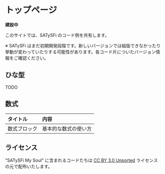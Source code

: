 # トップページ

**建設中**

このサイトでは、SATySFi のコード例を共有します。

※ SATySFi はまだ初期開発段階です。新しいバージョンでは組版できなかったり挙動が変わっていたりする可能性があります。各コード片についたバージョン情報をご確認ください。

## ひな型

TODO

## 数式

| タイトル | 内容 |
|:---------|:-----|
| 数式ブロック | 基本的な数式の使い方 |

## ライセンス

"SATySFi My Soul" に含まれるコードたちは [CC BY 3.0 Unported](https://creativecommons.org/licenses/by/3.0/deed.ja) ライセンスの元で配布いたします。
